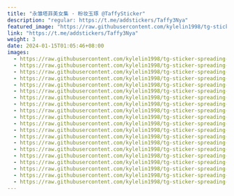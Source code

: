 ```yaml
---
title: "永雏塔菲美女集 · 粉妆玉琢 @TaffySticker"
description: "regular: https://t.me/addstickers/Taffy3Nya"
featured_image: "https://raw.githubusercontent.com/kylelin1998/tg-sticker-spreading-worldwide-images/main/img/4ec8dc11-1e7a-44de-b350-653eae9e4548.jpg"
link: "https://t.me/addstickers/Taffy3Nya"
weight: 3
date: 2024-01-15T01:05:46+08:00
images:
  - https://raw.githubusercontent.com/kylelin1998/tg-sticker-spreading-worldwide-images/main/img/4ec8dc11-1e7a-44de-b350-653eae9e4548.jpg
  - https://raw.githubusercontent.com/kylelin1998/tg-sticker-spreading-worldwide-images/main/img/bf6c88ec-23f6-4c9e-bb43-61590d5f2fc6.jpg
  - https://raw.githubusercontent.com/kylelin1998/tg-sticker-spreading-worldwide-images/main/img/fb52b9cd-05a0-422b-a81c-1c7429a60e85.jpg
  - https://raw.githubusercontent.com/kylelin1998/tg-sticker-spreading-worldwide-images/main/img/7c5e7b43-920e-42d2-bdc1-dced25a901d0.jpg
  - https://raw.githubusercontent.com/kylelin1998/tg-sticker-spreading-worldwide-images/main/img/f65cb457-5313-4c60-bbe9-22c3f1c4bd63.jpg
  - https://raw.githubusercontent.com/kylelin1998/tg-sticker-spreading-worldwide-images/main/img/e056f1b2-2a34-43c4-9a30-40209a51d78f.jpg
  - https://raw.githubusercontent.com/kylelin1998/tg-sticker-spreading-worldwide-images/main/img/04fe7c2b-cc29-4c43-91d1-67cfe3c8e86c.jpg
  - https://raw.githubusercontent.com/kylelin1998/tg-sticker-spreading-worldwide-images/main/img/9803d402-ae8d-4b42-9f48-8e80be3aa873.jpg
  - https://raw.githubusercontent.com/kylelin1998/tg-sticker-spreading-worldwide-images/main/img/f0c6ebe2-a242-483d-9281-0b5cf970c591.jpg
  - https://raw.githubusercontent.com/kylelin1998/tg-sticker-spreading-worldwide-images/main/img/bb16dbe7-b2bf-4353-ae0c-71a401993632.jpg
  - https://raw.githubusercontent.com/kylelin1998/tg-sticker-spreading-worldwide-images/main/img/0853e19b-62d6-48b9-b2e0-67b80d813e52.jpg
  - https://raw.githubusercontent.com/kylelin1998/tg-sticker-spreading-worldwide-images/main/img/bfe87be6-ba45-49b1-83b7-0bea42838b89.jpg
  - https://raw.githubusercontent.com/kylelin1998/tg-sticker-spreading-worldwide-images/main/img/ab0141d9-e539-473e-a21f-0693134b4365.jpg
  - https://raw.githubusercontent.com/kylelin1998/tg-sticker-spreading-worldwide-images/main/img/b02af072-4c49-4aa4-87bc-02cbdb10eb9b.jpg
  - https://raw.githubusercontent.com/kylelin1998/tg-sticker-spreading-worldwide-images/main/img/8b188f3f-e908-4354-9ba3-891fced170c2.jpg
  - https://raw.githubusercontent.com/kylelin1998/tg-sticker-spreading-worldwide-images/main/img/c83121fe-7247-490d-9cb6-56d5b60a7f3d.jpg
  - https://raw.githubusercontent.com/kylelin1998/tg-sticker-spreading-worldwide-images/main/img/995ca723-aebb-4c7e-8689-3d9aa5b130a8.jpg
  - https://raw.githubusercontent.com/kylelin1998/tg-sticker-spreading-worldwide-images/main/img/ad882ef7-5d77-46c3-8aa9-038fb1dcd9fd.jpg
  - https://raw.githubusercontent.com/kylelin1998/tg-sticker-spreading-worldwide-images/main/img/289c51f1-41c6-476e-8aef-c56cb9f454cb.jpg
  - https://raw.githubusercontent.com/kylelin1998/tg-sticker-spreading-worldwide-images/main/img/06d84f5a-601b-4c06-841e-1d129e274345.jpg
---
```

